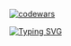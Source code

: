 
[![codewars](https://www.codewars.com/users/mmiksaa/badges/large)](https://www.codewars.com/users/mmiksaa/badges/large) 

[![Typing SVG](https://readme-typing-svg.herokuapp.com?color=?FF073A&lines=16+Years+Old+Frontend)](https://git.io/typing-svg)

